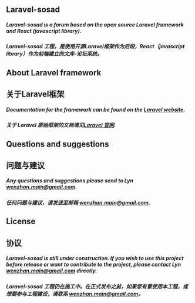## Laravel-sosad

##### Laravel-sosad is a forum based on the open source Laravel framework and React (javascript library). #####
##### Laravel-sosad 工程，是使用开源Laravel框架作为后段，React（javascript library）作为前端建立的文库-论坛系统。 #####

##  About Laravel framework
## 关于Laravel框架

##### Documentation for the framework can be found on the [Laravel website](http://laravel.com/docs). #####
##### 关于 Laravel 原始框架的文档请见[Laravel 官网](http://laravel.com/docs). #####

## Questions and suggestions
## 问题与建议

##### Any questions and suggestions please send to Lyn wenzhan.main@gmail.com. #####
##### 任何问题与建议，请发送至邮箱 wenzhan.main@gmail.com. #####

## License
## 协议

##### Laravel-sosad is still under construction. If you wish to use this project before release or want to contribute to the project, please contact Lyn wenzhan.main@gmail.com directly. #####
##### Laravel-sosad 工程仍在施工中。在正式发布之前，如果您有意使用本工程，或想要参与工程建设，请联系 wenzhan.main@gmail.com。 ######
